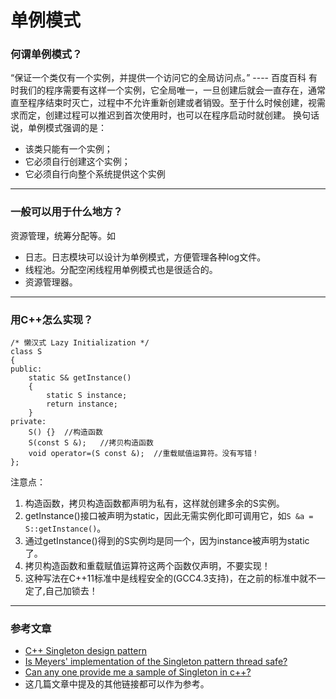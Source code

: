 # 单例模式

### 何谓单例模式？
“保证一个类仅有一个实例，并提供一个访问它的全局访问点。”  ---- 百度百科
有时我们的程序需要有这样一个实例，它全局唯一，一旦创建后就会一直存在，通常直至程序结束时灭亡，过程中不允许重新创建或者销毁。至于什么时候创建，视需求而定，创建过程可以推迟到首次使用时，也可以在程序启动时就创建。
换句话说，单例模式强调的是：
- 该类只能有一个实例；
- 它必须自行创建这个实例；
- 它必须自行向整个系统提供这个实例

-----
### 一般可以用于什么地方？

资源管理，统筹分配等。如
- 日志。日志模块可以设计为单例模式，方便管理各种log文件。
- 线程池。分配空闲线程用单例模式也是很适合的。
- 资源管理器。


-----
### 用C++怎么实现？

```
/* 懒汉式 Lazy Initialization */
class S 
{ 
public:
    static S& getInstance()
    {       
        static S instance;
        return instance;
    }
private:
    S() {} 	//构造函数
    S(const S &);	//拷贝构造函数
    void operator=(S const &);	//重载赋值运算符。没有写错！
};
```
注意点：
1. 构造函数，拷贝构造函数都声明为私有，这样就创建多余的S实例。
2. getInstance()接口被声明为static，因此无需实例化即可调用它，如` S &a = S::getInstance() `。
3. 通过getInstance()得到的S实例均是同一个，因为instance被声明为static了。
4. 拷贝构造函数和重载赋值运算符这两个函数仅声明，不要实现！
5. 这种写法在C++11标准中是线程安全的(GCC4.3支持)，在之前的标准中就不一定了,自己加锁去！


------
### 参考文章

- [C++ Singleton design pattern](https://stackoverflow.com/questions/1008019)
- [Is Meyers' implementation of the Singleton pattern thread safe?](https://stackoverflow.com/questions/1661529)
- [Can any one provide me a sample of Singleton in c++?](https://stackoverflow.com/questions/270947/can-any-one-provide-me-a-sample-of-singleton-in-c)
- 这几篇文章中提及的其他链接都可以作为参考。

